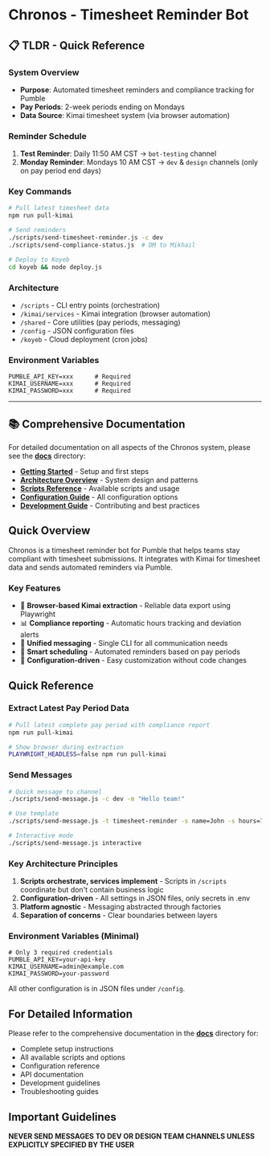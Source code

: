 # Chronos - Timesheet Reminder Bot

## 📋 TLDR - Quick Reference

### System Overview
- **Purpose**: Automated timesheet reminders and compliance tracking for Pumble
- **Pay Periods**: 2-week periods ending on Mondays
- **Data Source**: Kimai timesheet system (via browser automation)

### Reminder Schedule
1. **Test Reminder**: Daily 11:50 AM CST → `bot-testing` channel
2. **Monday Reminder**: Mondays 10 AM CST → `dev` & `design` channels (only on pay period end days)

### Key Commands
```bash
# Pull latest timesheet data
npm run pull-kimai

# Send reminders
./scripts/send-timesheet-reminder.js -c dev
./scripts/send-compliance-status.js  # DM to Mikhail

# Deploy to Koyeb
cd koyeb && node deploy.js
```

### Architecture
- `/scripts` - CLI entry points (orchestration)
- `/kimai/services` - Kimai integration (browser automation)
- `/shared` - Core utilities (pay periods, messaging)
- `/config` - JSON configuration files
- `/koyeb` - Cloud deployment (cron jobs)

### Environment Variables
```env
PUMBLE_API_KEY=xxx      # Required
KIMAI_USERNAME=xxx      # Required  
KIMAI_PASSWORD=xxx      # Required
```

---

## 📚 Comprehensive Documentation

For detailed documentation on all aspects of the Chronos system, please see the **[docs](./docs)** directory:

- **[Getting Started](./docs/getting-started.md)** - Setup and first steps
- **[Architecture Overview](./docs/architecture.md)** - System design and patterns
- **[Scripts Reference](./docs/scripts.md)** - Available scripts and usage
- **[Configuration Guide](./docs/configuration.md)** - All configuration options
- **[Development Guide](./docs/development.md)** - Contributing and best practices

## Quick Overview

Chronos is a timesheet reminder bot for Pumble that helps teams stay compliant with timesheet submissions. It integrates with Kimai for timesheet data and sends automated reminders via Pumble.

### Key Features

- 🤖 **Browser-based Kimai extraction** - Reliable data export using Playwright
- 📊 **Compliance reporting** - Automatic hours tracking and deviation alerts
- 💬 **Unified messaging** - Single CLI for all communication needs
- 📅 **Smart scheduling** - Automated reminders based on pay periods
- 🔧 **Configuration-driven** - Easy customization without code changes

## Quick Reference

### Extract Latest Pay Period Data

```bash
# Pull latest complete pay period with compliance report
npm run pull-kimai

# Show browser during extraction
PLAYWRIGHT_HEADLESS=false npm run pull-kimai
```

### Send Messages

```bash
# Quick message to channel
./scripts/send-message.js -c dev -m "Hello team!"

# Use template
./scripts/send-message.js -t timesheet-reminder -s name=John -s hours=75

# Interactive mode
./scripts/send-message.js interactive
```

### Key Architecture Principles

1. **Scripts orchestrate, services implement** - Scripts in `/scripts` coordinate but don't contain business logic
2. **Configuration-driven** - All settings in JSON files, only secrets in .env
3. **Platform agnostic** - Messaging abstracted through factories
4. **Separation of concerns** - Clear boundaries between layers

### Environment Variables (Minimal)

```env
# Only 3 required credentials
PUMBLE_API_KEY=your-api-key
KIMAI_USERNAME=admin@example.com  
KIMAI_PASSWORD=your-password
```

All other configuration is in JSON files under `/config`.

## For Detailed Information

Please refer to the comprehensive documentation in the **[docs](./docs)** directory for:
- Complete setup instructions
- All available scripts and options
- Configuration reference
- API documentation
- Development guidelines
- Troubleshooting guides

## Important Guidelines

**NEVER SEND MESSAGES TO DEV OR DESIGN TEAM CHANNELS UNLESS EXPLICITLY SPECIFIED BY THE USER**